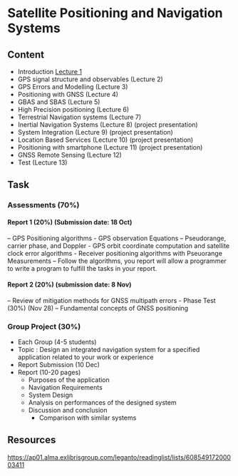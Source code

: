 # Satellite Positioning and Navigation Systems

## Content
- Introduction [Lecture 1](./LSGI533Lec1.md)
- GPS signal structure and observables (Lecture 2)
- GPS Errors and Modelling (Lecture 3)
- Positioning with GNSS (Lecture 4)
- GBAS and SBAS (Lecture 5)
- High Precision positioning (Lecture 6)
- Terrestrial Navigation systems (Lecture 7)
- Inertial Navigation Systems (Lecture 8) (project presentation)
- System Integration (Lecture 9) (project presentation)
- Location Based Services (Lecture 10) (project presentation)
- Positioning with smartphone (Lecture 11) (project presentation)
- GNSS Remote Sensing (Lecture 12)
- Test (Lecture 13)

## Task
### Assessments (70%)

#### Report 1 (20%) (Submission date: 18 Oct)
– GPS Positioning algorithms
    - GPS observation Equations
– Pseudorange, carrier phase, and Doppler
    - GPS orbit coordinate computation and satellite clock error algorithms
    - Receiver positioning algorithms with Pseuorange Measurements
– Follow the algorithms, you report will allow a programmer to write a program to fulfill the tasks in your report.

#### Report 2 (20%) (submission date: 8 Nov)
– Review of mitigation methods for GNSS multipath errors
    - Phase Test (30%) (Nov 28)
– Fundamental concepts of GNSS positioning

### Group Project (30%)
- Each Group (4-5 students)
- Topic : Design an integrated navigation system for a specified application related to your work or experience
- Report Submission (10 Dec)
- Report (10-20 pages)
  - Purposes of the application
  - Navigation Requirements
  - System Design
  - Analysis on performances of the designed system
  - Discussion and conclusion
    - Comparison with similar systems

## Resources
https://ap01.alma.exlibrisgroup.com/leganto/readinglist/lists/60854917200003411